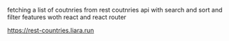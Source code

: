 fetching a list of coutnries from rest coutnries api with search and sort and filter features woth react and react router

https://rest-countries.liara.run

